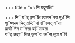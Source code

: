 +++
title = "०५ नि यद्वृणक्षि"

+++
नि᳓ य᳓द् वृण᳓क्षि श्वसन᳓स्य मूर्ध᳓नि  
शु᳓ष्णस्य चिद् व्रन्दि᳓नो रो᳓रुवद् व᳓ना  
प्राची᳓नेन म᳓नसा बर्ह᳓णावता  
य᳓द् अद्या᳓ चित् कृण᳓वः क᳓स् तुवा प᳓रि
